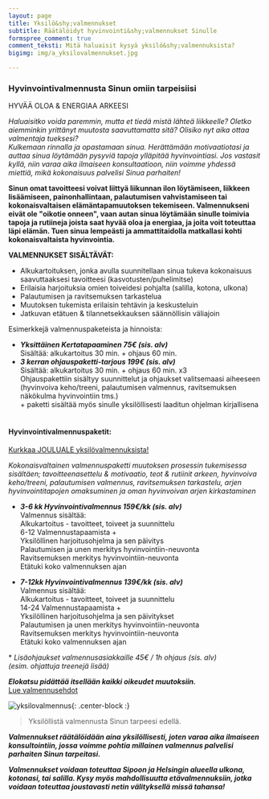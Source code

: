 ```yaml
---
layout: page
title: Yksilö&shy;valmennukset
subtitle: Räätälöidyt hyvinvointi&shy;valmennukset Sinulle
formspree_comment: true
comment_teksti: Mitä haluaisit kysyä yksilö&shy;valmennuksista?
bigimg: img/a_yksilovalmennukset.jpg

---
```

### Hyvinvointivalmennusta Sinun omiin tarpeisiisi

<p></p>
<p class="otsikkolistapalkki">HYVÄÄ OLOA & ENERGIAA ARKEESI</p>

_Haluaisitko voida paremmin, mutta et tiedä mistä lähteä liikkeelle? Oletko aiemminkin yrittänyt muutosta saavuttamatta sitä? Olisiko nyt aika ottaa valmentaja tueksesi?  
Kulkemaan rinnalla ja opastamaan sinua. Herättämään motivaatiotasi ja auttaa sinua löytämään pysyviä tapoja ylläpitää hyvinvointiasi. Jos vastasit kyllä, niin varaa aika ilmaiseen konsultaatioon, niin voimme yhdessä miettiä, mikä kokonaisuus palvelisi Sinua parhaiten!_

**Sinun omat tavoitteesi voivat liittyä liikunnan ilon löytämiseen, liikkeen lisäämiseen, painonhallintaan, palautumisen vahvistamiseen tai kokonaisvaltaisen elämäntapamuutoksen tekemiseen. Valmennukseni eivät ole "oikotie onneen", vaan autan sinua löytämään sinulle toimivia tapoja ja rutiineja joista saat hyvää oloa ja energiaa, ja joita voit toteuttaa läpi elämän. Tuen sinua lempeästi ja ammattitaidolla matkallasi kohti kokonaisvaltaista hyvinvointia.**

**VALMENNUKSET SISÄLTÄVÄT:**

* Alkukartoituksen, jonka avulla suunnitellaan sinua tukeva kokonaisuus saavuttaaksesi tavoitteesi (kasvotusten/puhelimitse)
* Erilaisia harjoituksia omien toiveidesi pohjalta (salilla, kotona, ulkona)
* Palautumisen ja ravitsemuksen tarkastelua
* Muutoksen tukemista erilaisin tehtävin ja keskusteluin
* Jatkuvan etätuen & tilannetsekkauksen säännöllisin väliajoin

Esimerkkejä valmennuspaketeista ja hinnoista:

* **_Yksittäinen Kertatapaaminen 75€ (sis. alv)_**  
  Sisältää: alkukartoitus 30 min. + ohjaus 60 min.
* **_3 kerran ohjauspaketti-tarjous 199€ (sis. alv)_**  
  Sisältää: alkukartoitus 30 min. + ohjaus 60 min. x3  
  Ohjauspakettiin sisältyy suunnittelut ja ohjaukset valitsemaasi aiheeseen (hyvinvoiva keho/treeni, palautumisen valmennus, ravitsemuksen näkökulma hyvinvointiin tms.)  
  \+ paketti sisältää myös sinulle yksilöllisesti laaditun ohjelman kirjallisena
  <br/><br/>

#### Hyvinvointivalmennuspaketit:
[Kurkkaa JOULUALE yksilövalmennuksista!](/kevat2021)

_Kokonaisvaltainen valmennuspaketti muutoksen prosessin tukemisessa sisältäen; tavoitteenasettelu & motivaatio, teot &
rutiinit arkeen, hyvinvoiva keho/treeni, palautumisen valmennus, ravitsemuksen tarkastelu, arjen hyvinvointitapojen
omaksuminen ja oman hyvinvoivan arjen kirkastaminen_

* **_3-6 kk Hyvinvointivalmennus 159€/kk (sis. alv)_**  
  Valmennus sisältää:  
  Alkukartoitus - tavoitteet, toiveet ja suunnittelu  
  6-12 Valmennustapaamista +  
  Yksilöllinen harjoitusohjelma ja sen päivitys  
  Palautumisen ja unen merkitys hyvinvointiin-neuvonta  
  Ravitsemuksen merkitys hyvinvointiin-neuvonta  
  Etätuki koko valmennuksen ajan

* **_7-12kk Hyvinvointivalmennus 139€/kk (sis. alv)_**  
  Valmennus sisältää:  
  Alkukartoitus - tavoitteet, toiveet ja suunnittelu  
  14-24 Valmennustapaamista +  
  Yksilöllinen harjoitusohjelma ja sen päivitykset  
  Palautumisen ja unen merkitys hyvinvointiin-neuvonta  
  Ravitsemuksen merkitys hyvinvointiin-neuvonta  
  Etätuki koko valmennuksen ajan

\* _Lisäohjaukset valmennusasiakkaille 45€ / 1h ohjaus (sis. alv)  
(esim. ohjattuja treenejä lisää)_

**_Elokatsu pidättää itsellään kaikki oikeudet muutoksiin._**  
[Lue valmennusehdot](/valmennusehdot)

![yksilovalmennus](/img/yksilovalmennus_1.jpg "Yksilövalmennus"){: .center-block :}

> Yksilöllistä valmennusta Sinun tarpeesi edellä.

**_Valmennukset räätälöidään aina yksilöllisesti, joten varaa aika ilmaiseen konsultointiin, jossa voimme pohtia millainen valmennus palvelisi parhaiten Sinun tarpeitasi._**

**_Valmennukset voidaan toteuttaa Sipoon ja Helsingin alueella ulkona, kotonasi, tai salilla. Kysy myös mahdollisuutta etävalmennuksiin, jotka voidaan toteuttaa joustavasti netin välityksellä missä tahansa!_**